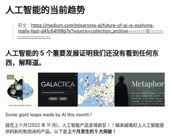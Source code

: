# 人工智能的当前趋势

> 原文：<https://medium.com/mlearning-ai/future-of-ai-is-evolving-really-fast-d41c64f98b7e?source=collection_archive---------0----------------------->

## 人工智能的 5 个重要发展证明我们还没有看到任何东西，解释道。

![](img/bba67524baf354dc75e61ee9689723df.png)

Some giant leaps made by AI this month !

就在上个月(2022 年 11 月)，人工智能产品变得疯狂！！越来越难赶上人工智能提供的新的和改进的产品。以下是**上个月发生的 5 大突破！**